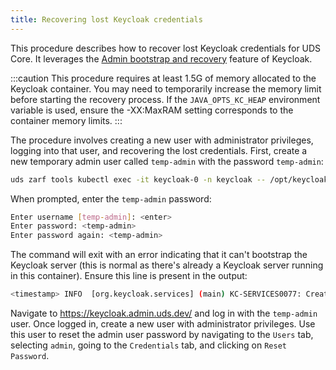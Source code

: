 ```yaml
---
title: Recovering lost Keycloak credentials
---
```


This procedure describes how to recover lost Keycloak credentials for UDS Core. It leverages the [Admin bootstrap and recovery](https://www.keycloak.org/server/bootstrap-admin-recovery) feature of Keycloak.

:::caution
This procedure requires at least 1.5G of memory allocated to the Keycloak container. You may need to temporarily increase the memory limit before starting the recovery process. If the `JAVA_OPTS_KC_HEAP` environment variable is used, ensure the -XX:MaxRAM setting corresponds to the container memory limits.
:::

The procedure involves creating a new user with administrator privileges, logging into that user, and recovering the lost credentials. First, create a new temporary admin user called `temp-admin` with the password `temp-admin`:

```bash
uds zarf tools kubectl exec -it keycloak-0 -n keycloak -- /opt/keycloak/bin/kc.sh bootstrap-admin user
```

When prompted, enter the `temp-admin` password:

```bash
Enter username [temp-admin]: <enter>
Enter password: <temp-admin>
Enter password again: <temp-admin>
```

The command will exit with an error indicating that it can't bootstrap the Keycloak server (this is normal as there's already a Keycloak server running in this container). Ensure this line is present in the output:

```bash
<timestamp> INFO  [org.keycloak.services] (main) KC-SERVICES0077: Created temporary admin user with username temp-admin
```

Navigate to https://keycloak.admin.uds.dev/ and log in with the `temp-admin` user. Once logged in, create a new user with administrator privileges. Use this user to reset the admin user password by navigating to the `Users` tab, selecting `admin`, going to the `Credentials` tab, and clicking on `Reset Password`.
